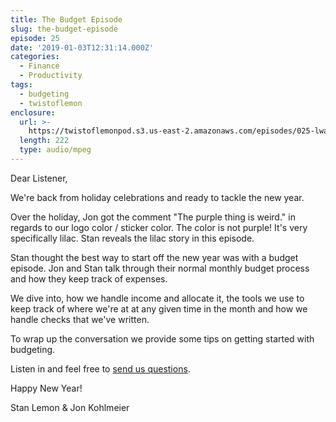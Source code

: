 ```yaml
---
title: The Budget Episode
slug: the-budget-episode
episode: 25
date: '2019-01-03T12:31:14.000Z'
categories:
  - Finance
  - Productivity
tags:
  - budgeting
  - twistoflemon
enclosure:
  url: >-
    https://twistoflemonpod.s3.us-east-2.amazonaws.com/episodes/025-lwatol-20190103.mp3
  length: 222
  type: audio/mpeg
---
```


Dear Listener,

We're back from holiday celebrations and ready to tackle the new year.

Over the holiday, Jon got the comment "The purple thing is weird." in regards to our logo color / sticker color. The color is not purple! It's very specifically lilac. Stan reveals the lilac story in this episode.

Stan thought the best way to start off the new year was with a budget episode. Jon and Stan talk through their normal monthly budget process and how they keep track of expenses.

We dive into, how we handle income and allocate it, the tools we use to keep track of where we're at at any given time in the month and how we handle checks that we've written.

To wrap up the conversation we provide some tips on getting started with budgeting.

Listen in and feel free to [send us questions](https://twistoflemonpod.com/contact/).

Happy New Year!

Stan Lemon & Jon Kohlmeier

